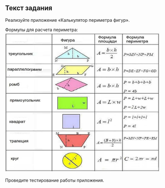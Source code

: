 ## Текст задания

Реализуйте приложение «Калькулятор периметра фигур».

Формулы для расчета периметра: ![Автор README дурачёк](photo.jpg "Рисунок 1")

Проведите тестирование работы приложения.
